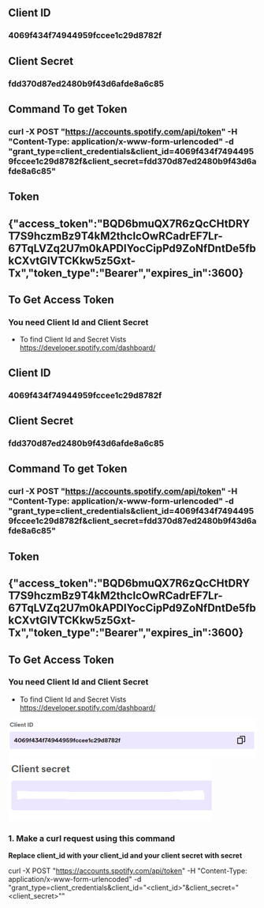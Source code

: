 ## Client ID

### 4069f434f74944959fccee1c29d8782f

## Client Secret

### fdd370d87ed2480b9f43d6afde8a6c85

## Command To get Token

### curl -X POST "https://accounts.spotify.com/api/token" -H "Content-Type: application/x-www-form-urlencoded" -d "grant_type=client_credentials&client_id=4069f434f74944959fccee1c29d8782f&client_secret=fdd370d87ed2480b9f43d6afde8a6c85"

## Token

## {"access_token":"BQD6bmuQX7R6zQcCHtDRYT7S9hczmBz9T4kM2thcIcOwRCadrEF7Lr-67TqLVZq2U7m0kAPDIYocCipPd9ZoNfDntDe5fbkCXvtGlVTCKkw5z5Gxt-Tx","token_type":"Bearer","expires_in":3600}

## To Get Access Token

### You need Client Id and Client Secret

- To find Client Id and Secret Vists
  https://developer.spotify.com/dashboard/

## Client ID

### 4069f434f74944959fccee1c29d8782f

## Client Secret

### fdd370d87ed2480b9f43d6afde8a6c85

## Command To get Token

### curl -X POST "https://accounts.spotify.com/api/token" -H "Content-Type: application/x-www-form-urlencoded" -d "grant_type=client_credentials&client_id=4069f434f74944959fccee1c29d8782f&client_secret=fdd370d87ed2480b9f43d6afde8a6c85"

## Token

## {"access_token":"BQD6bmuQX7R6zQcCHtDRYT7S9hczmBz9T4kM2thcIcOwRCadrEF7Lr-67TqLVZq2U7m0kAPDIYocCipPd9ZoNfDntDe5fbkCXvtGlVTCKkw5z5Gxt-Tx","token_type":"Bearer","expires_in":3600}

## To Get Access Token

### You need Client Id and Client Secret

- To find Client Id and Secret Vists
  https://developer.spotify.com/dashboard/

<picture>
  <img alt="client_id" src="./images/client_id.png">
</picture>

<picture>
  <img alt="client_secret" src="./images/client_secret.png">
</picture>

### 1. Make a curl request using this command

**Replace client_id with your client_id and your client secret with secret**

curl -X POST "https://accounts.spotify.com/api/token" -H "Content-Type: application/x-www-form-urlencoded" -d "grant_type=client_credentials&client_id="<client_id>"&client_secret="<client_secret>""
